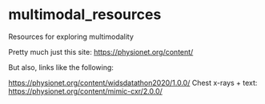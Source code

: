 # multimodal_resources
Resources for exploring multimodality  

Pretty much just this site: https://physionet.org/content/

But also, links like the following:

https://physionet.org/content/widsdatathon2020/1.0.0/
Chest x-rays + text: https://physionet.org/content/mimic-cxr/2.0.0/
